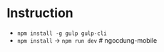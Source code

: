 # Instruction

- `npm install -g gulp gulp-cli`
- `npm install` -> `npm run dev`
#   n g o c d u n g - m o b i l e  
 